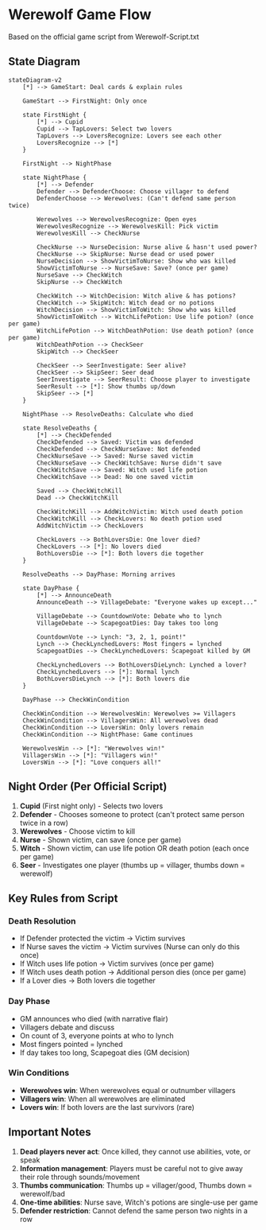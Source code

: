 # Werewolf Game Flow

Based on the official game script from Werewolf-Script.txt

## State Diagram

```mermaid
stateDiagram-v2
    [*] --> GameStart: Deal cards & explain rules
    
    GameStart --> FirstNight: Only once
    
    state FirstNight {
        [*] --> Cupid
        Cupid --> TapLovers: Select two lovers
        TapLovers --> LoversRecognize: Lovers see each other
        LoversRecognize --> [*]
    }
    
    FirstNight --> NightPhase
    
    state NightPhase {
        [*] --> Defender
        Defender --> DefenderChoose: Choose villager to defend
        DefenderChoose --> Werewolves: (Can't defend same person twice)
        
        Werewolves --> WerewolvesRecognize: Open eyes
        WerewolvesRecognize --> WerewolvesKill: Pick victim
        WerewolvesKill --> CheckNurse
        
        CheckNurse --> NurseDecision: Nurse alive & hasn't used power?
        CheckNurse --> SkipNurse: Nurse dead or used power
        NurseDecision --> ShowVictimToNurse: Show who was killed
        ShowVictimToNurse --> NurseSave: Save? (once per game)
        NurseSave --> CheckWitch
        SkipNurse --> CheckWitch
        
        CheckWitch --> WitchDecision: Witch alive & has potions?
        CheckWitch --> SkipWitch: Witch dead or no potions
        WitchDecision --> ShowVictimToWitch: Show who was killed
        ShowVictimToWitch --> WitchLifePotion: Use life potion? (once per game)
        WitchLifePotion --> WitchDeathPotion: Use death potion? (once per game)
        WitchDeathPotion --> CheckSeer
        SkipWitch --> CheckSeer
        
        CheckSeer --> SeerInvestigate: Seer alive?
        CheckSeer --> SkipSeer: Seer dead
        SeerInvestigate --> SeerResult: Choose player to investigate
        SeerResult --> [*]: Show thumbs up/down
        SkipSeer --> [*]
    }
    
    NightPhase --> ResolveDeaths: Calculate who died
    
    state ResolveDeaths {
        [*] --> CheckDefended
        CheckDefended --> Saved: Victim was defended
        CheckDefended --> CheckNurseSave: Not defended
        CheckNurseSave --> Saved: Nurse saved victim
        CheckNurseSave --> CheckWitchSave: Nurse didn't save
        CheckWitchSave --> Saved: Witch used life potion
        CheckWitchSave --> Dead: No one saved victim
        
        Saved --> CheckWitchKill
        Dead --> CheckWitchKill
        
        CheckWitchKill --> AddWitchVictim: Witch used death potion
        CheckWitchKill --> CheckLovers: No death potion used
        AddWitchVictim --> CheckLovers
        
        CheckLovers --> BothLoversDie: One lover died?
        CheckLovers --> [*]: No lovers died
        BothLoversDie --> [*]: Both lovers die together
    }
    
    ResolveDeaths --> DayPhase: Morning arrives
    
    state DayPhase {
        [*] --> AnnounceDeath
        AnnounceDeath --> VillageDebate: "Everyone wakes up except..."
        
        VillageDebate --> CountdownVote: Debate who to lynch
        VillageDebate --> ScapegoatDies: Day takes too long
        
        CountdownVote --> Lynch: "3, 2, 1, point!"
        Lynch --> CheckLynchedLovers: Most fingers = lynched
        ScapegoatDies --> CheckLynchedLovers: Scapegoat killed by GM
        
        CheckLynchedLovers --> BothLoversDieLynch: Lynched a lover?
        CheckLynchedLovers --> [*]: Normal lynch
        BothLoversDieLynch --> [*]: Both lovers die
    }
    
    DayPhase --> CheckWinCondition
    
    CheckWinCondition --> WerewolvesWin: Werewolves >= Villagers
    CheckWinCondition --> VillagersWin: All werewolves dead
    CheckWinCondition --> LoversWin: Only lovers remain
    CheckWinCondition --> NightPhase: Game continues
    
    WerewolvesWin --> [*]: "Werewolves win!"
    VillagersWin --> [*]: "Villagers win!"
    LoversWin --> [*]: "Love conquers all!"
```

## Night Order (Per Official Script)

1. **Cupid** (First night only) - Selects two lovers
2. **Defender** - Chooses someone to protect (can't protect same person twice in a row)
3. **Werewolves** - Choose victim to kill
4. **Nurse** - Shown victim, can save (once per game)
5. **Witch** - Shown victim, can use life potion OR death potion (each once per game)
6. **Seer** - Investigates one player (thumbs up = villager, thumbs down = werewolf)

## Key Rules from Script

### Death Resolution
- If Defender protected the victim → Victim survives
- If Nurse saves the victim → Victim survives (Nurse can only do this once)
- If Witch uses life potion → Victim survives (once per game)
- If Witch uses death potion → Additional person dies (once per game)
- If a Lover dies → Both lovers die together

### Day Phase
- GM announces who died (with narrative flair)
- Villagers debate and discuss
- On count of 3, everyone points at who to lynch
- Most fingers pointed = lynched
- If day takes too long, Scapegoat dies (GM decision)

### Win Conditions
- **Werewolves win**: When werewolves equal or outnumber villagers
- **Villagers win**: When all werewolves are eliminated
- **Lovers win**: If both lovers are the last survivors (rare)

## Important Notes

1. **Dead players never act**: Once killed, they cannot use abilities, vote, or speak
2. **Information management**: Players must be careful not to give away their role through sounds/movement
3. **Thumbs communication**: Thumbs up = villager/good, Thumbs down = werewolf/bad
4. **One-time abilities**: Nurse save, Witch's potions are single-use per game
5. **Defender restriction**: Cannot defend the same person two nights in a row